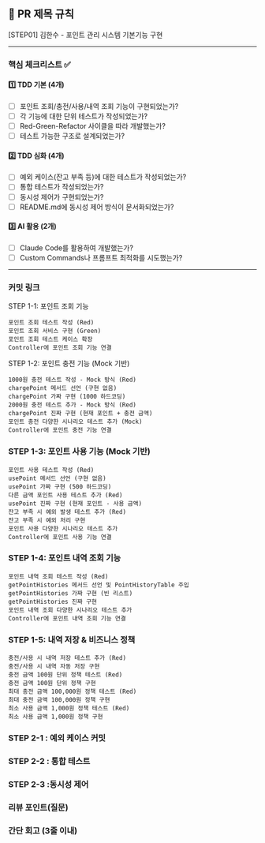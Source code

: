 ## :pushpin: PR 제목 규칙
[STEP01] 김한수 - 포인트 관리 시스템 기본기능 구현

---

### **핵심 체크리스트** :white_check_mark:
#### :one: TDD 기본 (4개)
- [ ] 포인트 조회/충전/사용/내역 조회 기능이 구현되었는가?
- [ ] 각 기능에 대한 단위 테스트가 작성되었는가?
- [ ] Red-Green-Refactor 사이클을 따라 개발했는가?
- [ ] 테스트 가능한 구조로 설계되었는가?

#### :two: TDD 심화 (4개)
- [ ] 예외 케이스(잔고 부족 등)에 대한 테스트가 작성되었는가?
- [ ] 통합 테스트가 작성되었는가?
- [ ] 동시성 제어가 구현되었는가?
- [ ] README.md에 동시성 제어 방식이 문서화되었는가?

#### :three: AI 활용 (2개)
- [ ] Claude Code를 활용하여 개발했는가?
- [ ] Custom Commands나 프롬프트 최적화를 시도했는가?

---

### **커밋 링크**

STEP 1-1: 포인트 조회 기능
```
포인트 조회 테스트 작성 (Red)
포인트 조회 서비스 구현 (Green)
포인트 조회 테스트 케이스 확장
Controller에 포인트 조회 기능 연결
```

STEP 1-2: 포인트 충전 기능 (Mock 기반)
```
1000원 충전 테스트 작성 - Mock 방식 (Red)
chargePoint 메서드 선언 (구현 없음)
chargePoint 가짜 구현 (1000 하드코딩)
2000원 충전 테스트 추가 - Mock 방식 (Red)
chargePoint 진짜 구현 (현재 포인트 + 충전 금액)
포인트 충전 다양한 시나리오 테스트 추가 (Mock)
Controller에 포인트 충전 기능 연결
```


### STEP 1-3: 포인트 사용 기능 (Mock 기반)
```
포인트 사용 테스트 작성 (Red)
usePoint 메서드 선언 (구현 없음)
usePoint 가짜 구현 (500 하드코딩)
다른 금액 포인트 사용 테스트 추가 (Red)
usePoint 진짜 구현 (현재 포인트 - 사용 금액)
잔고 부족 시 예외 발생 테스트 추가 (Red)
잔고 부족 시 예외 처리 구현
포인트 사용 다양한 시나리오 테스트 추가
Controller에 포인트 사용 기능 연결
```

### STEP 1-4: 포인트 내역 조회 기능
```
포인트 내역 조회 테스트 작성 (Red)
getPointHistories 메서드 선언 및 PointHistoryTable 주입
getPointHistories 가짜 구현 (빈 리스트)
getPointHistories 진짜 구현
포인트 내역 조회 다양한 시나리오 테스트 추가
Controller에 포인트 내역 조회 기능 연결
```

### STEP 1-5: 내역 저장 & 비즈니스 정책
```
충전/사용 시 내역 저장 테스트 추가 (Red)
충전/사용 시 내역 자동 저장 구현
충전 금액 100원 단위 정책 테스트 (Red)
충전 금액 100원 단위 정책 구현
최대 충전 금액 100,000원 정책 테스트 (Red)
최대 충전 금액 100,000원 정책 구현
최소 사용 금액 1,000원 정책 테스트 (Red)
최소 사용 금액 1,000원 정책 구현
```

### STEP 2-1 : 예외 케이스 커밋

### STEP 2-2 : 통합 테스트

### STEP 2-3 :동시성 제어


### **리뷰 포인트(질문)**

### **간단 회고** (3줄 이내)
